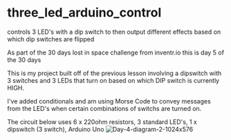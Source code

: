 # three_led_arduino_control
controls 3 LED's with a dip switch to then output different effects based on which dip switches are flipped

As part of the 30 days lost in space challenge from inventr.io this is day 5 of the 30 days

This is my project built off of the previous lesson involving a dipswitch with 3 switches and 3 LEDs that turn on based on which DIP switch is currently HIGH.

I've added conditionals and am using Morse Code to convey messages from the LED's when certain combinations of switchs are turned on.

The circuit below uses 6 x 220ohm resistors, 3 standard LED's, 1 x dipswitch (3 switch), Arduino Uno
![Day-4-diagram-2-1024x576](https://github.com/tims-guynes/three_led_arduino_control/assets/132518233/f59363d1-47ab-4bf9-839a-972fc3a4db55)
